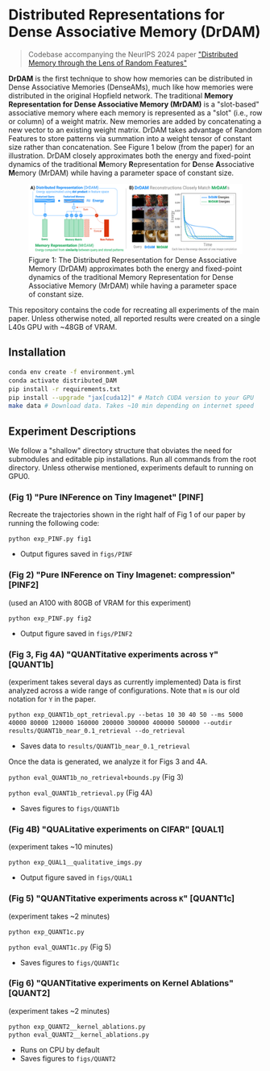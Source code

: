 # Distributed Representations for Dense Associative Memory (**DrDAM**)

> Codebase accompanying the NeurIPS 2024 paper ["Distributed Memory through the Lens of Random Features"]()

**DrDAM** is the first technique to show how memories can be distributed in Dense Associative Memories (DenseAMs), much like how memories were distributed in the original Hopfield network. The traditional **Memory Representation for Dense Associative Memory (MrDAM)** is a "slot-based" associative memory where each memory is represented as a "slot" (i.e., row or column) of a weight matrix. New memories are added by concatenating a new vector to an existing weight matrix. DrDAM takes advantage of Random Features to store patterns via summation into a weight tensor of constant size rather than concatenation. See Figure 1 below (from the paper) for an illustration. DrDAM closely approximates both the energy and fixed-point dynamics of the traditional **M**emory **R**epresentation for **D**ense **A**ssociative **M**emory (MrDAM) while having a parameter space of constant size.

<figure>
  <img src="assets/Fig1.png" alt="Figure 1">
  <figcaption>Figure 1: The Distributed Representation for Dense Associative Memory (DrDAM) approximates both the energy and fixed-point dynamics of the traditional Memory Representation for Dense Associative Memory (MrDAM) while having a parameter space of constant size.</figcaption>
</figure>

This repository contains the code for recreating all experiments of the main paper. Unless otherwise noted, all reported results were created on a single L40s GPU with ~48GB of VRAM.

## Installation
```bash
conda env create -f environment.yml
conda activate distributed_DAM
pip install -r requirements.txt
pip install --upgrade "jax[cuda12]" # Match CUDA version to your GPU
make data # Download data. Takes ~10 min depending on internet speed
```

## Experiment Descriptions

We follow a "shallow" directory structure that obviates the need for submodules and editable pip installations. Run all commands from the root directory. Unless otherwise mentioned, experiments default to running on GPU0.

### (Fig 1) "Pure INFerence on Tiny Imagenet" [PINF]

Recreate the trajectories shown in the right half of Fig 1 of our paper by running the following code:

```
python exp_PINF.py fig1
```

- Output figures saved in `figs/PINF`

### (Fig 2) "Pure INFerence on Tiny Imagenet: compression" [PINF2]

(used an A100 with 80GB of VRAM for this experiment)

```
python exp_PINF.py fig2
```

- Output figure saved in `figs/PINF2`

### (Fig 3, Fig 4A) "QUANTitative experiments across `Y`" [QUANT1b]

(experiment takes several days as currently implemented) Data is first analyzed across a wide range of configurations. Note that `m` is our old notation for `Y` in the paper.

```
python exp_QUANT1b_opt_retrieval.py --betas 10 30 40 50 --ms 5000 40000 80000 120000 160000 200000 300000 400000 500000 --outdir results/QUANT1b_near_0.1_retrieval --do_retrieval
```

- Saves data to `results/QUANT1b_near_0.1_retrieval`

Once the data is generated, we analyze it for Figs 3 and 4A.

`python eval_QUANT1b_no_retrieval+bounds.py` (Fig 3)

`python eval_QUANT1b_retrieval.py` (Fig 4A)

- Saves figures to `figs/QUANT1b`

### (Fig 4B) "QUALitative experiments on CIFAR" [QUAL1]

(experiment takes ~10 minutes)

``` 
python exp_QUAL1__qualitative_imgs.py
```

- Output figure saved in `figs/QUAL1`

### (Fig 5) "QUANTitative experiments across `K`" [QUANT1c]

(experiment takes ~2 minutes)

```
python exp_QUANT1c.py
```

`python eval_QUANT1c.py` (Fig 5)

- Saves figures to `figs/QUANT1c`

### (Fig 6) "QUANTitative experiments on Kernel Ablations" [QUANT2]

(experiment takes ~2 minutes)

```
python exp_QUANT2__kernel_ablations.py
python eval_QUANT2__kernel_ablations.py
```

- Runs on CPU by default
- Saves figures to `figs/QUANT2`